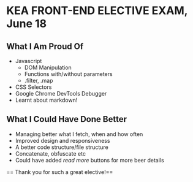# KEA FRONT-END ELECTIVE EXAM, June 18 

## What I Am Proud Of
* Javascript
    * DOM Manipulation
    * Functions with/without parameters
    * .filter, .map
* CSS Selectors
* Google Chrome DevTools Debugger 
* Learnt about markdown!

## What I Could Have Done Better
* Managing better what I fetch, when and how often
* Improved design and responsiveness
* A better code structure/file structure
* Concatenate, obfuscate etc
* Could have added *read more* buttons for more beer details 

== Thank you for such a great elective!==